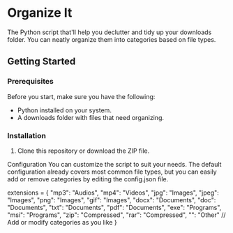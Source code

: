 # Organize It

The Python script that'll help you declutter and tidy up your downloads folder. You can neatly organize them into categories based on file types.

## Getting Started

### Prerequisites

Before you start, make sure you have the following:

- Python installed on your system.
- A downloads folder with files that need organizing.

### Installation

1. Clone this repository or download the ZIP file.


Configuration
You can customize the script to suit your needs. The default configuration already covers most common file types, but you can easily add or remove categories by editing the config.json file.

extensions = {
        "mp3": "Audios",
        "mp4": "Videos",
        "jpg": "Images",
        "jpeg": "Images",
        "png": "Images",
        "gif": "Images",
        "docx": "Documents",
        "doc": "Documents",
        "txt": "Documents",
        "pdf": "Documents",
        "exe": "Programs",
        "msi": "Programs",
        "zip": "Compressed",
        "rar": "Compressed",
        "": "Other"
        // Add or modify categories as you like
}
